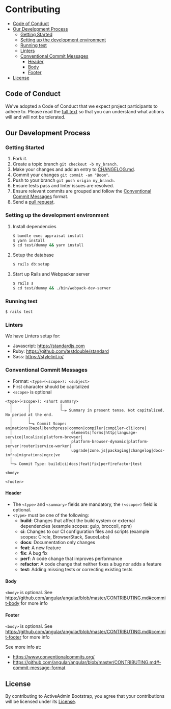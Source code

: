 # Contributing <!-- omit in toc -->
- [Code of Conduct](#code-of-conduct)
- [Our Development Process](#our-development-process)
  - [Getting Started](#getting-started)
  - [Setting up the development environment](#setting-up-the-development-environment)
  - [Running test](#running-test)
  - [Linters](#linters)
  - [Conventional Commit Messages](#conventional-commit-messages)
    - [Header](#header)
    - [Body](#body)
    - [Footer](#footer)
- [License](#license)

## Code of Conduct
We've adopted a Code of Conduct that we expect project participants to adhere to. Please read the [full text](CODE_OF_CONDUCT.md) so that you can understand what actions will and will not be tolerated.

## Our Development Process
### Getting Started
1. Fork it.
2. Create a topic branch `git checkout -b my_branch`.
3. Make your changes and add an entry to [CHANGELOG.md](CHANGELOG.md).
4. Commit your changes `git commit -am "Boom"`.
5. Push to your branch `git push origin my_branch`.
6. Ensure tests pass and linter issues are resolved.
7. Ensure relevant commits are grouped and follow the [Conventional Commit Messages](#conventional-commit-messages) format.
8. Send a [pull request](https://github.com/CMDBrew/active_admin_bootstrap/pulls).

### Setting up the development environment
1. Install dependencies
   ```bash
   $ bundle exec appraisal install
   $ yarn install
   $ cd test/dummy && yarn install
   ```
2. Setup the database
   ```bash
   $ rails db:setup
   ```
3. Start up Rails and Webpacker server
   ```bash
   $ rails s
   $ cd test/dummy && ./bin/webpack-dev-server
   ```

### Running test
```bash
$ rails test
```

### Linters
We have Linters setup for:
- Javascript: https://standardjs.com
- Ruby: https://github.com/testdouble/standard
- Sass: https://stylelint.io/


### Conventional Commit Messages
- Format: `<type>(<scope>): <subject>`
- First character should be capitalized
- `<scope>` is optional

```
<type>(<scope>): <short summary>
  │       │             │
  │       │             └─⫸ Summary in present tense. Not capitalized. No period at the end.
  │       │
  │       └─⫸ Commit Scope: animations|bazel|benchpress|common|compiler|compiler-cli|core|
  │                          elements|forms|http|language-service|localize|platform-browser|
  │                          platform-browser-dynamic|platform-server|router|service-worker|
  │                          upgrade|zone.js|packaging|changelog|docs-infra|migrations|ngcc|ve
  │
  └─⫸ Commit Type: build|ci|docs|feat|fix|perf|refactor|test

<body>

<footer>
```

#### Header
- The `<type>` and `<summary>` fields are mandatory, the `(<scope>)` field is optional.
- `<type>` must be one of the following:
  * **build**: Changes that affect the build system or external dependencies (example scopes: gulp, broccoli, npm)
  * **ci**: Changes to our CI configuration files and scripts (example scopes: Circle, BrowserStack, SauceLabs)
  * **docs**: Documentation only changes
  * **feat**: A new feature
  * **fix**: A bug fix
  * **perf**: A code change that improves performance
  * **refactor**: A code change that neither fixes a bug nor adds a feature
  * **test**: Adding missing tests or correcting existing tests

#### Body
`<body>` is optional. See https://github.com/angular/angular/blob/master/CONTRIBUTING.md#commit-body for more info

#### Footer
`<body>` is optional. See https://github.com/angular/angular/blob/master/CONTRIBUTING.md#commit-footer for more info

See more info at:
- https://www.conventionalcommits.org/
- https://github.com/angular/angular/blob/master/CONTRIBUTING.md#-commit-message-format

## License
By contributing to ActiveAdmin Bootstrap, you agree that your contributions will be licensed under its [License](LICENSE.md).

